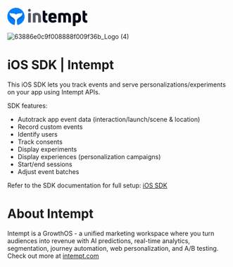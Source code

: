 <svg width="183" height="44" viewBox="0 0 183 44" fill="none" xmlns="http://www.w3.org/2000/svg">
<g clip-path="url(#clip0_2469_40603)">
<path opacity="0.68" d="M47.9066 34.7668C47.5009 34.7668 47.1531 34.4202 47.1531 34.0157V33.9868L47.211 13.8791C47.1821 13.4747 47.4429 13.2724 47.8486 13.2724H52.6594C53.0652 13.2435 53.4129 13.5324 53.4419 13.9369C53.4419 13.9658 53.4419 13.9947 53.4419 14.0236L53.3839 34.1313C53.4129 34.4779 53.1811 34.7668 52.8333 34.7957C52.8043 34.7957 52.7464 34.7957 52.7174 34.7957L47.9066 34.7668ZM53.297 7.00322C53.297 8.76553 51.848 10.21 50.0801 10.21C48.3123 10.21 46.8633 8.76553 46.8633 7.00322C46.8633 5.2409 48.2833 3.82528 50.0512 3.79639C51.819 3.79639 53.268 5.2409 53.268 7.00322H53.297Z" fill="#030A19"/>
<path opacity="0.68" d="M58.6005 34.7669C58.1948 34.7958 57.818 34.478 57.7891 34.0735C57.7891 34.0446 57.7891 34.0157 57.7891 33.9868L57.876 15.0637C57.876 14.7459 58.0789 14.4281 58.3687 14.3125C60.948 13.2725 63.7301 12.6947 66.5123 12.6658C72.7721 12.6658 76.3078 16.6526 76.2788 22.5174L76.2209 34.1024C76.2498 34.4491 76.018 34.738 75.6702 34.7669C75.6413 34.7669 75.5833 34.7669 75.5543 34.7669H70.8015C70.3667 34.7669 70.019 34.4202 69.99 33.9868V21.9107C70.019 19.3106 68.9177 18.0972 66.7152 18.0972C65.8168 18.0683 64.9473 18.2416 64.1359 18.5883V34.1024C64.1938 34.4202 63.962 34.7091 63.6722 34.7669C63.6142 34.7669 63.5562 34.7669 63.4693 34.7669H58.6005Z" fill="#030A19"/>
<path d="M86.5943 18.9927V26.9664C86.5943 28.8154 87.4348 29.8266 89.1157 29.8266H90.2459C90.7386 29.7977 91.0574 29.9999 91.0284 30.5199V34.3624C91.0284 34.7668 90.8545 35.0268 90.4488 35.0557C89.7532 35.2002 89.0577 35.258 88.3622 35.258C83.7542 35.258 80.3345 32.4845 80.3345 26.4464V8.73661C80.3055 8.38993 80.5373 8.10103 80.8851 8.07214C80.9141 8.07214 80.972 8.07214 81.001 8.07214H85.0583C85.4931 8.04324 85.8698 8.36104 85.8988 8.79439V8.82328L86.5074 13.7346H89.8402C90.2459 13.7058 90.6227 14.0235 90.6516 14.428C90.6516 14.4569 90.6516 14.4858 90.6516 14.5147V18.3282C90.7096 18.646 90.4778 18.9349 90.188 18.9927C90.13 18.9927 90.072 18.9927 89.9851 18.9927H86.5943Z" fill="#030A19"/>
<path d="M102.363 12.6658C107.666 12.6658 111.956 15.4681 111.898 21.564V25.5798C111.927 25.8975 111.666 26.1576 111.347 26.1864C111.318 26.1864 111.289 26.1864 111.26 26.1864H99.6967V26.7643C99.6677 28.9599 100.856 30.0289 103.145 30.0289C104.971 30 106.739 29.4222 108.246 28.3821C108.623 28.0932 108.942 28.1221 109.231 28.5843L111.492 31.7623C111.724 32.1667 111.753 32.5423 111.405 32.7446C109.434 34.2757 106.797 35.258 103.174 35.258C97.726 35.258 93.3789 31.9356 93.3789 26.562V20.6106C93.4658 15.2081 97.3203 12.6658 102.363 12.6658ZM105.812 21.0151C105.812 19.3683 104.855 17.9238 102.74 17.9238C100.624 17.9238 99.7837 18.9928 99.7547 20.9573V22.084H105.783L105.812 21.0151Z" fill="#030A19"/>
<path d="M135.137 12.6657C140.875 12.6657 144.498 16.8837 144.556 22.7773L144.469 34.1312C144.527 34.449 144.295 34.7379 143.976 34.7957C143.918 34.7957 143.86 34.7957 143.832 34.7957H139.137C138.702 34.8246 138.354 34.4779 138.325 34.0446V34.0157V21.9106C138.325 19.2527 137.166 18.0971 135.166 18.0971C134.239 18.0971 133.34 18.3571 132.529 18.8482C132.964 20.1194 133.167 21.4484 133.167 22.7773L133.109 34.1312C133.167 34.449 132.935 34.7379 132.616 34.7957C132.558 34.7957 132.5 34.7957 132.471 34.7957H127.805C127.399 34.8246 127.023 34.5068 126.994 34.1023C126.994 34.0735 126.994 34.0446 126.994 34.0157V21.9106C126.994 19.2527 125.921 18.0971 124.038 18.0971C123.226 18.0682 122.444 18.2415 121.719 18.5882L121.603 34.1023C121.603 34.5646 121.4 34.7668 120.966 34.7668H116.242C115.836 34.7957 115.517 34.4779 115.488 34.0735C115.488 34.0446 115.488 34.0157 115.488 33.9868L115.633 15.0636C115.633 14.7458 115.836 14.428 116.126 14.3125C118.589 13.2435 121.226 12.6946 123.893 12.6657C125.834 12.6368 127.747 13.2146 129.341 14.3125C131.08 13.2724 133.08 12.6946 135.137 12.6657Z" fill="#030A19"/>
<path d="M157.28 12.7235C163.25 12.7235 167.278 16.7682 167.307 22.3151V27.082C167.336 31.9645 164.09 35.3158 159.164 35.3158C157.715 35.3447 156.294 35.0269 154.99 34.3913V41.9605C155.048 42.2783 154.816 42.5672 154.498 42.625C154.44 42.625 154.382 42.625 154.353 42.625H149.484C149.078 42.6539 148.759 42.3361 148.73 41.9316C148.73 41.9028 148.73 41.8739 148.73 41.845V15.1503C148.73 14.8325 148.904 14.5436 149.194 14.3992C151.426 13.3302 154.498 12.7235 157.28 12.7235ZM160.96 21.8818C160.989 19.1949 159.888 18.1549 157.657 18.1549C156.729 18.126 155.831 18.3571 155.019 18.7616V29.2777C155.86 29.7977 156.816 30.0577 157.801 30.0577C159.917 30.0577 160.989 28.8154 160.989 26.2442L160.96 21.8818Z" fill="#030A19"/>
<path d="M177.188 18.9927V26.9664C177.188 28.8154 178.029 29.8266 179.709 29.8266H180.84C181.332 29.7977 181.651 29.9999 181.622 30.5199V34.3624C181.622 34.7668 181.448 35.0268 181.043 35.0557C180.347 35.2002 179.651 35.258 178.956 35.258C174.348 35.258 170.928 32.4845 170.928 26.4464V8.73661C170.899 8.38993 171.131 8.10103 171.479 8.07214C171.508 8.07214 171.566 8.07214 171.595 8.07214H175.652C176.087 8.04324 176.464 8.36104 176.493 8.79439V8.82328L177.101 13.7346H180.434C180.84 13.7058 181.216 14.0235 181.245 14.428C181.245 14.4569 181.245 14.4858 181.245 14.5147V18.3282C181.303 18.646 181.072 18.9349 180.782 18.9927C180.724 18.9927 180.666 18.9927 180.579 18.9927H177.188Z" fill="#030A19"/>
<path fill-rule="evenodd" clip-rule="evenodd" d="M16.7829 34.9979C16.7829 35.0557 16.7829 35.0846 16.7539 35.1424L16.7829 34.9979Z" fill="#0080FF"/>
<path fill-rule="evenodd" clip-rule="evenodd" d="M16.8415 34.6512C16.8415 34.709 16.8125 34.7668 16.8125 34.7957L16.8415 34.6512Z" fill="#0080FF"/>
<path d="M0 21.1008C0 10.1965 8.64171 1.37476 19.5659 1.37476C30.49 1.37476 39.1317 10.1965 39.1317 21.1008C39.1317 30.154 33.0177 37.7898 24.6724 40.1038C24.1265 40.2472 23.5806 40.3905 23.0347 40.4775L23.0275 40.4787L23.0209 40.4797L23.0174 40.4641C22.8856 39.8851 22.7442 39.2367 22.6047 38.5441C22.5985 38.5145 22.5923 38.4848 22.5861 38.4551V38.4514C22.3396 37.219 22.1007 35.8521 21.9339 34.4917L21.9197 34.4347V34.3768L21.8907 34.2611V34.2033C21.8907 34.1555 21.8819 34.1165 21.874 34.0815C21.8676 34.0528 21.8617 34.0268 21.8617 34.0008V33.8591C21.6688 32.0292 21.6255 30.251 21.8907 28.8718V28.8524C21.8907 28.831 21.8907 28.8254 21.9025 28.8122C22.3327 26.7395 25.6199 24.3742 27.7883 22.814C28.4421 22.3435 28.9943 21.9462 29.3357 21.6522L29.3398 21.6482C29.3451 21.643 29.3503 21.6379 29.3556 21.6328L29.36 21.6287L29.3656 21.6232L29.3693 21.62C29.3862 21.6043 29.4031 21.5895 29.42 21.575L29.428 21.5679C29.4334 21.5633 29.4392 21.5588 29.4446 21.5542C29.4524 21.5477 29.4602 21.5412 29.4681 21.5347C29.5115 21.4985 29.555 21.4624 29.5984 21.419C31.7427 19.5678 33.5682 17.4275 33.916 14.6797C34.0608 13.5806 33.3364 12.9154 32.1484 13.4071C31.125 13.8232 29.5742 13.9115 27.9016 14.0068C24.4595 14.2028 20.5019 14.4282 19.5659 17.601C18.6298 14.4282 14.6723 14.2028 11.2301 14.0068C9.55758 13.9115 8.00672 13.8232 6.98335 13.4071C5.79531 12.9154 5.0709 13.5806 5.21578 14.6797C5.5635 17.4275 7.38902 19.5678 9.53329 21.419C9.57675 21.4624 9.62021 21.4985 9.66367 21.5347C9.67691 21.5457 9.69015 21.5567 9.70338 21.5679L9.71176 21.575C9.72865 21.5895 9.74555 21.6043 9.76245 21.62L9.76611 21.6232L9.77178 21.6287C9.77848 21.635 9.78518 21.6415 9.79189 21.6482L9.79607 21.6522C10.1374 21.9462 10.6896 22.3435 11.3435 22.814C13.5118 24.3742 16.799 26.7395 17.2293 28.8122C17.241 28.8254 17.241 28.831 17.241 28.8524V28.8718C17.5062 30.251 17.463 32.0292 17.27 33.8591V34.0008C17.27 34.0268 17.2642 34.0528 17.2577 34.0814C17.2498 34.1165 17.241 34.1555 17.241 34.2033V34.2611L17.2121 34.3768V34.4347L17.1978 34.4917C17.031 35.8521 16.7921 37.219 16.5456 38.4514V38.4551C16.5394 38.4848 16.5332 38.5145 16.527 38.5441C16.3875 39.2367 16.2461 39.8851 16.1144 40.4641L16.111 40.4798C16.1081 40.4793 16.1052 40.4788 16.1023 40.4784L16.097 40.4775C15.5511 40.3905 15.0052 40.2472 14.4593 40.1038C6.11405 37.7898 0 30.154 0 21.1008Z" fill="#0080FF"/>
<path opacity="0.2" fill-rule="evenodd" clip-rule="evenodd" d="M14.7798 40.1874C15.2434 38.3942 16.0821 35.9966 16.2559 33.6538C16.4588 30.8193 15.5025 30.0094 12.8657 28.4186C9.50438 26.4229 5.59255 24.456 5.07097 22.0843C4.89711 21.2744 5.67948 20.7827 6.92547 21.1298C7.70784 21.3612 8.51594 21.5101 9.70398 21.568L9.76635 21.6232L9.79631 21.6523C11.2741 22.9249 16.7017 26.1335 17.2344 28.8364C17.8578 31.9997 16.8355 37.2982 16.111 40.4798C15.6535 40.4056 15.2137 40.2995 14.7798 40.1874Z" fill="#030A19"/>
<path fill-rule="evenodd" clip-rule="evenodd" d="M22.1445 34.9979C22.1445 35.0557 22.1445 35.0846 22.1735 35.1424L22.1445 34.9979Z" fill="#0080FF"/>
<path fill-rule="evenodd" clip-rule="evenodd" d="M22.0859 34.6512C22.0859 34.709 22.1149 34.7668 22.1149 34.7957L22.0859 34.6512Z" fill="#0080FF"/>
<path opacity="0.2" fill-rule="evenodd" clip-rule="evenodd" d="M24.3509 40.1874C23.8873 38.3942 23.0487 35.9966 22.8748 33.6538C22.672 30.8193 23.6282 30.0094 26.2651 28.4186C29.6263 26.4229 33.5382 24.456 34.0598 22.0843C34.2336 21.2744 33.4513 20.7827 32.2053 21.1298C31.4229 21.3612 30.6148 21.5101 29.4267 21.568L29.3644 21.6232L29.3344 21.6523C27.8566 22.9249 22.429 26.1335 21.8963 28.8364C21.2729 31.9997 22.2953 37.2982 23.0197 40.4798C23.4772 40.4056 23.917 40.2995 24.3509 40.1874Z" fill="#030A19"/>
</g>
<defs>
<clipPath id="clip0_2469_40603">
<rect width="183" height="44" fill="white"/>
</clipPath>
</defs>
</svg>

![63886e0c9f008888f009f36b_Logo (4)](https://github.com/intempt/intempt-intemptios/assets/64703923/f046172b-f51c-4da0-84e4-5dd3eb4a4d83)

# iOS SDK | Intempt

This iOS SDK lets you track events and serve personalizations/experiments on your app using Intempt APIs.

SDK features:
- Autotrack app event data (interaction/launch/scene & location)
- Record custom events
- Identify users
- Track consents
- Display experiments
- Display experiences (personalization campaigns)
- Start/end sessions
- Adjust event batches

Refer to the SDK documentation for full setup:
[iOS SDK](https://help.intempt.com/docs/ios-sdk)

# About Intempt

Intempt is a GrowthOS -  a unified marketing workspace where you turn audiences into revenue with AI predictions, real-time analytics, segmentation, journey automation, web personalization, and A/B testing.
Check out more at [intempt.com](https://www.intempt.com)
